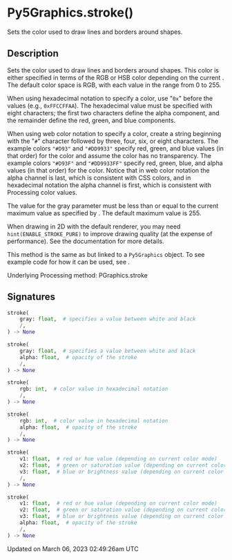 # Py5Graphics.stroke()

Sets the color used to draw lines and borders around shapes.

## Description

Sets the color used to draw lines and borders around shapes. This color is either specified in terms of the RGB or HSB color depending on the current [](py5graphics_color_mode). The default color space is RGB, with each value in the range from 0 to 255.

When using hexadecimal notation to specify a color, use "`0x`" before the values (e.g., `0xFFCCFFAA`). The hexadecimal value must be specified with eight characters; the first two characters define the alpha component, and the remainder define the red, green, and blue components.

When using web color notation to specify a color, create a string beginning with the "`#`" character followed by three, four, six, or eight characters. The example colors `"#D93"` and `"#DD9933"` specify red, green, and blue values (in that order) for the color and assume the color has no transparency. The example colors `"#D93F"` and `"#DD9933FF"` specify red, green, blue, and alpha values (in that order) for the color. Notice that in web color notation the alpha channel is last, which is consistent with CSS colors, and in hexadecimal notation the alpha channel is first, which is consistent with Processing color values.

The value for the gray parameter must be less than or equal to the current maximum value as specified by [](py5graphics_color_mode). The default maximum value is 255.

When drawing in 2D with the default renderer, you may need `hint(ENABLE_STROKE_PURE)` to improve drawing quality (at the expense of performance). See the [](py5graphics_hint) documentation for more details.

This method is the same as [](sketch_stroke) but linked to a `Py5Graphics` object. To see example code for how it can be used, see [](sketch_stroke).

Underlying Processing method: PGraphics.stroke

## Signatures

```python
stroke(
    gray: float,  # specifies a value between white and black
    /,
) -> None

stroke(
    gray: float,  # specifies a value between white and black
    alpha: float,  # opacity of the stroke
    /,
) -> None

stroke(
    rgb: int,  # color value in hexadecimal notation
    /,
) -> None

stroke(
    rgb: int,  # color value in hexadecimal notation
    alpha: float,  # opacity of the stroke
    /,
) -> None

stroke(
    v1: float,  # red or hue value (depending on current color mode)
    v2: float,  # green or saturation value (depending on current color mode)
    v3: float,  # blue or brightness value (depending on current color mode)
    /,
) -> None

stroke(
    v1: float,  # red or hue value (depending on current color mode)
    v2: float,  # green or saturation value (depending on current color mode)
    v3: float,  # blue or brightness value (depending on current color mode)
    alpha: float,  # opacity of the stroke
    /,
) -> None
```

Updated on March 06, 2023 02:49:26am UTC
